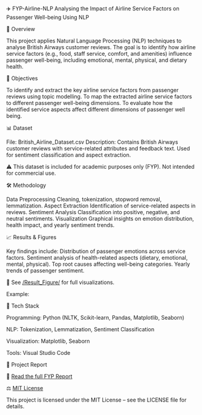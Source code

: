 ✈️ FYP-Airline-NLP
Analysing the Impact of Airline Service Factors on Passenger Well-being Using NLP

📌 Overview

This project applies Natural Language Processing (NLP) techniques to analyse British Airways customer reviews.
The goal is to identify how airline service factors (e.g., food, staff service, comfort, and amenities) influence passenger well-being, including emotional, mental, physical, and dietary health.

🎯 Objectives

To identify and extract the key airline service factors from passenger reviews using topic 
modelling.
To map the extracted airline service factors to different passenger well-being dimensions. 
To evaluate how the identified service aspects affect different dimensions of passenger well
being.


📊 Dataset

File: British_Airline_Dataset.csv
Description: Contains British Airways customer reviews with service-related attributes and feedback text.
Used for sentiment classification and aspect extraction.

⚠️ This dataset is included for academic purposes only (FYP). Not intended for commercial use.

🛠️ Methodology

Data Preprocessing
Cleaning, tokenization, stopword removal, lemmatization.
Aspect Extraction
Identification of service-related aspects in reviews.
Sentiment Analysis
Classification into positive, negative, and neutral sentiments.
Visualization
Graphical insights on emotion distribution, health impact, and yearly sentiment trends.

📈 Results & Figures

Key findings include:
Distribution of passenger emotions across service factors.
Sentiment analysis of health-related aspects (dietary, emotional, mental, physical).
Top root causes affecting well-being categories.
Yearly trends of passenger sentiment.

📂 See [/Result_Figure/](Result_Figure) for full visualizations.

Example:

🚀 Tech Stack

Programming: Python (NLTK, Scikit-learn, Pandas, Matplotlib, Seaborn)

NLP: Tokenization, Lemmatization, Sentiment Classification

Visualization: Matplotlib, Seaborn

Tools: Visual Studio Code

📄 Project Report

📘 [Read the full FYP Report](docs.FYP_Report.pdf)

⚖️ [MIT License](License)

This project is licensed under the MIT License – see the LICENSE
file for details.
